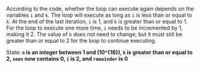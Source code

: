 According to the code, whether the loop can execute again depends on the variables `i` and `k`. The loop will execute as long as `i` is less than or equal to `k`. At the end of the last iteration, `i` is 1, and `k` is greater than or equal to 1. For the loop to execute one more time, `i` needs to be incremented by 1, making it 2. The value of `k` does not need to change, but it must still be greater than or equal to 2 for the loop to continue executing.

State: **`n` is an integer between 1 and \(10^{18}\), `k` is greater than or equal to 2, `seen` now contains 0, `i` is 2, and `remainder` is 0**